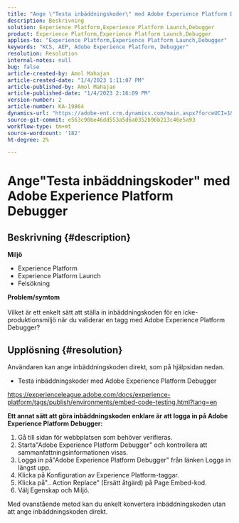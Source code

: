 ```yaml
---
title: "Ange \"Testa inbäddningskoder\" med Adobe Experience Platform Debugger"
description: Beskrivning
solution: Experience Platform,Experience Platform Launch,Debugger
product: Experience Platform,Experience Platform Launch,Debugger
applies-to: "Experience Platform,Experience Platform Launch,Debugger"
keywords: "KCS, AEP, Adobe Experience Platform, Debugger"
resolution: Resolution
internal-notes: null
bug: false
article-created-by: Amol Mahajan
article-created-date: "1/4/2023 1:11:07 PM"
article-published-by: Amol Mahajan
article-published-date: "1/4/2023 2:16:09 PM"
version-number: 2
article-number: KA-19864
dynamics-url: "https://adobe-ent.crm.dynamics.com/main.aspx?forceUCI=1&pagetype=entityrecord&etn=knowledgearticle&id=9d41f23a-318c-ed11-81ad-6045bd0061cb"
source-git-commit: e563c90be46dd553a5d6a0352b96b213c46e5a93
workflow-type: tm+mt
source-wordcount: '182'
ht-degree: 2%

---
```


# Ange&quot;Testa inbäddningskoder&quot; med Adobe Experience Platform Debugger

## Beskrivning {#description}

<b>Miljö</b>
- Experience Platform
- Experience Platform Launch
- Felsökning



<b>Problem/symtom</b><br><br>Vilket är ett enkelt sätt att ställa in inbäddningskoden för en icke-produktionsmiljö när du validerar en tagg med Adobe Experience Platform Debugger?<br>

## Upplösning {#resolution}

Användaren kan ange inbäddningskoden direkt, som på hjälpsidan nedan.
- Testa inbäddningskoder med Adobe Experience Platform Debugger


https://experienceleague.adobe.com/docs/experience-platform/tags/publish/environments/embed-code-testing.html?lang=en

<b>Ett annat sätt att göra inbäddningskoden enklare är att logga in på Adobe Experience Platform Debugger:</b>

1. Gå till sidan för webbplatsen som behöver verifieras.
2. Starta&quot;Adobe Experience Platform Debugger&quot; och kontrollera att sammanfattningsinformationen visas.
3. Logga in på&quot;Adobe Experience Platform Debugger&quot; från länken Logga in längst upp.
4. Klicka på Konfiguration av Experience Platform-taggar.
5. Klicka på&quot;.. Action Replace&quot; (Ersätt åtgärd) på Page Embed-kod.
6. Välj Egenskap och Miljö.


Med ovanstående metod kan du enkelt konvertera inbäddningskoden utan att ange inbäddningskoden direkt.
